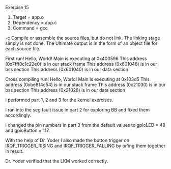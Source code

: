 Exercise 15

1) Target = app.o
2) Dependency = app.c
3) Command = gcc

-c Compile or assemble the source files, but do not link. The linking stage simply is not done. The Ultimate output is in the form of an object file for each source file.

First run!
Hello, World! Main is executing at 0x400596
This address (0x7fff0c1c22e0) is in our stack frame
This address (0x601048) is in our bss section
This address (0x601040) is in our data section

Cross compiling run!
Hello, World! Main is executing at 0x103d5
This address (0xbe814c54) is in our stack frame
This address (0x21030) is in our bss section
This address (0x21028) is in our data section

I performed part 1, 2 and 3 for the kernel exercises.

I ran into the seg fault issue in part 2 for exploring BB and fixed them accordingly.

I changed the pin numbers in part 3 from the default values to gpioLED = 48 and gpioButton = 117.

With the help of Dr. Yoder I also made the button trigger on IRQF_TRIGGER_RISING and IRQF_TRIGGER_FALLING by or'ing them together in result.

Dr. Yoder verified that the LKM worked correctly.
